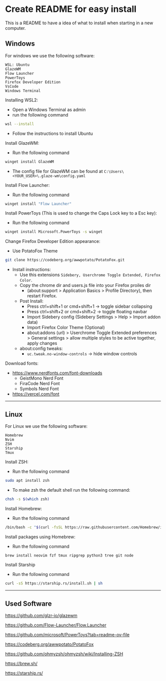 # Create README for easy install

This is a README to have a idea of what to install when starting in a new computer.

## Windows

For windows we use the following software:

```
WSL: Ubuntu
GlazeWM
Flow Launcher
PowerToys
Firefox Developer Edition
VsCode
Windows Terminal
```

Installing WSL2:

- Open a Windows Terminal as admin
- run the following command

```bash
wsl --install
```

- Follow the instructions to install Ubuntu

Install GlazeWM:

- Run the following command

```bash
winget install GlazeWM
```

- The config file for GlazeWM can be found at `C:\Users\<YOUR_USER>\.glaze-wm\config.yaml`

Install Flow Launcher:

- Run the following command

```bash
winget install "Flow Launcher"
```

Install PowerToys (This is used to change the Caps Lock key to a Esc key):

- Run the following command

```bash
winget install Microsoft.PowerToys -s winget
```

Change Firefox Developer Edition appearance:

- Use PotatoFox Theme

```bash
git clone https://codeberg.org/awwpotato/PotatoFox.git
```

- Install instructions:
  - Use this extensions `Sidebery, Userchrome Toggle Extended, Firefox Color`.
  - Copy the chrome dir and users.js file into your Firefox proiles dir
    - (about:support > Application Basics > Profile Directory), then restart Firefox.
  - Post Install:
    - Press ctrl+shift+1 or cmd+shift+1 -> toggle sidebar collapsing
    - Press ctrl+shift+2 or cmd+shift+2 -> toggle floating navbar
    - Import Sidebery config (Sidebery Settings > Help > Import addon data)
    - Import Firefox Color Theme (Optional)
    - about:addons (url) > Userchrome Toggle Extended preferences > General settings > allow multiple styles to be active together, apply changes
  - about:config tweaks:
    - `uc.tweak.no-window-controls` -> hide window controls

Download fonts:

- https://www.nerdfonts.com/font-downloads
  - GeistMono Nerd Font
  - FiraCode Nerd Font
  - Symbols Nerd Font
- https://vercel.com/font

---

## Linux

For Linux we use the following software:

```
Homebrew
Nvim
ZSH
Starship
Tmux
```

Install ZSH:

- Run the following command

```bash
sudo apt install zsh
```

- To make zsh the default shell run the following command:

```bash
chsh -s $(which zsh)
```

Install Homebrew:

- Run the following command

```bash
/bin/bash -c "$(curl -fsSL https://raw.githubusercontent.com/Homebrew/install/HEAD/install.sh)"
```

Install packages using Homebrew:

- Run the following command

```bash
brew install neovim fzf tmux ripgrep python3 tree git node
```

Install Starship

- Run the following command

```bash
curl -sS https://starship.rs/install.sh | sh
```

---

## Used Software

https://github.com/glzr-io/glazewm

https://github.com/Flow-Launcher/Flow.Launcher

https://github.com/microsoft/PowerToys?tab=readme-ov-file

https://codeberg.org/awwpotato/PotatoFox

https://github.com/ohmyzsh/ohmyzsh/wiki/Installing-ZSH

https://brew.sh/

https://starship.rs/
